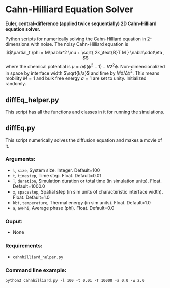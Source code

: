 # Cahn-Hilliard Equation Solver
**Euler, central-difference (applied twice sequentially) 2D Cahn-Hilliard equation solver.**

Python scripts for numerically solving the Cahn-Hilliard equation in 2-dimensions with noise. 
The noisy Cahn-Hilliard equation is
$$\partial_t \phi = M\nabla^2 \mu + \sqrt{ 2k_\text{B}T M } \nabla\cdot\eta , $$
where the chemical potential is $\mu = a\phi(\phi^2-1) - k\nabla^2\phi$. 
Non-dimensionalized in space by interface width $\sqrt{k/a}$ and time by $M a/\Delta x^2$. 
This means mobility $M=1$ and bulk free energy $a=1$ are set to unity. 
Initialized randomly. 

## diffEq_helper.py
This script has all the functions and classes in it for running the simulations. 

## diffEq.py
This script numerically solves the diffusion equation and makes a movie of it. 
### Arguments:
- `l`, `size`, System size. Integer. Default=100
- `t`, `timestep`, Time step. Float. Default=0.01
- `T`, `duration`, Simulation duration or total time (in simulation units). Float. Default=1000.0
- `x`, `spacestep`, Spatial step (in sim units of characteristic interface width). Float. Default=1.0
- `kbt`, `temperature`, Thermal energy (in sim units). Float. Default=1.0
- `a`, `avPhi`, Average phase (phi). Float. Default=0.0

### Ouput:
- None
### Requirements:
- `cahnhilliard_helper.py`
### Command line example:
```
python3 cahnhilliard.py -l 100 -t 0.01 -T 10000 -a 0.0 -w 2.0
```
